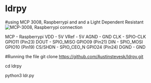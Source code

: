 # ldrpy

#using MCP 3008, Raspberrypi and and a Light Dependent Resistant
![MCP-3008, Raspberrypi connection](../master/assets/mcp3008-Raspberrypi.gif)

MCP	- Raspberrypi
VDD	- 5V
VRef	- 5V
AGND	- GND
CLK	- SPIO-CLK GPIO11 (Pin23)
DOUT	- SPIO_MISO GPIO09 (Pin21)
DIN	- SPIO_MOSI GPIO10 (Pin19)
CS/SHDN	- SPIO_CEO_N GPIO24 (Pin24)
DGND	- GND

#Running the file
git clone https://github.com/Austinstevesk/ldrpy.git

cd ldrpy

python3 ldr.py
